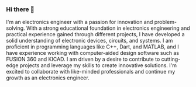 ### Hi there 👋

I'm an electronics engineer with a passion for innovation and problem-solving. With a strong educational foundation in electronics engineering and practical experience gained through different projects, I have developed a solid understanding of electronic devices, circuits, and systems. I am proficient in programming languages like C++, Dart, and MATLAB, and I have experience working with computer-aided design software such as FUSION 360 and KICAD. I am driven by a desire to contribute to cutting-edge projects and leverage my skills to create innovative solutions. I'm excited to collaborate with like-minded professionals and continue my growth as an electronics engineer.

<!--
**alphaseneca/alphaseneca** is a ✨ _special_ ✨ repository because its `README.md` (this file) appears on your GitHub profile.

Here are some ideas to get you started:

- 🔭 I’m currently working on ...
- 🌱 I’m currently learning ...
- 👯 I’m looking to collaborate on ...
- 🤔 I’m looking for help with ...
- 💬 Ask me about ...
- 📫 How to reach me: ...
- 😄 Pronouns: ...
- ⚡ Fun fact: ...
-->
